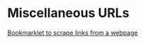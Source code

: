 # Miscellaneous URLs

[Bookmarklet to scrape links from a webpage](javascript:navigator.clipboard.writeText%28%5B...document.querySelectorAll%28%22a%22%29%5D.map%28a%20%3D%3E%20a.href%29.join%28%22%5Cn-%20%22%29%29.catch%28%28e%29%20%3D%3E%20console.error%28e%29%29)
